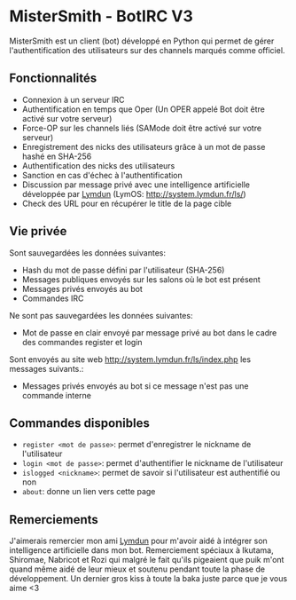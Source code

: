 # MisterSmith - BotIRC V3

MisterSmith est un client (bot) développé en Python qui permet de gérer l'authentification des utilisateurs sur des channels marqués comme officiel.

## Fonctionnalités
- Connexion à un serveur IRC
- Authentification en temps que Oper (Un OPER appelé Bot doit être activé sur votre serveur)
- Force-OP sur les channels liés (SAMode doit être activé sur votre serveur)
- Enregistrement des nicks des utilisateurs grâce à un mot de passe hashé en SHA-256
- Authentification des nicks des utilisateurs
- Sanction en cas d'échec à l'authentification
- Discussion par message privé avec une intelligence artificielle développée par [Lymdun](https://github.com/Lymdun/) (LymOS: http://system.lymdun.fr/ls/)
- Check des URL pour en récupérer le title de la page cible

## Vie privée

Sont sauvegardées les données suivantes:

- Hash du mot de passe défini par l'utilisateur (SHA-256)
- Messages publiques envoyés sur les salons où le bot est présent
- Messages privés envoyés au bot
- Commandes IRC

Ne sont pas sauvegardées les données suivantes:

- Mot de passe en clair envoyé par message privé au bot dans le cadre des commandes register et login

Sont envoyés au site web http://system.lymdun.fr/ls/index.php les messages suivants.:

- Messages privés envoyés au bot si ce message n'est pas une commande interne

## Commandes disponibles

- `register <mot de passe>`: permet d'enregistrer le nickname de l'utilisateur
- `login <mot de passe>`: permet d'authentifier le nickname de l'utilisateur
- `islogged <nickname>`: permet de savoir si l'utilisateur est authentifié ou non
- `about`: donne un lien vers cette page

## Remerciements

J'aimerais remercier mon ami [Lymdun](https://github.com/Lymdun/) pour m'avoir aidé à intégrer son intelligence artificielle dans mon bot. Remerciement spéciaux à Ikutama, Shiromae, Nabricot et Rozi qui malgré le fait qu'ils pigeaient que puik m'ont quand même aidé de leur mieux et soutenu pendant toute la phase de développement. Un dernier gros kiss à toute la baka juste parce que je vous aime <3
